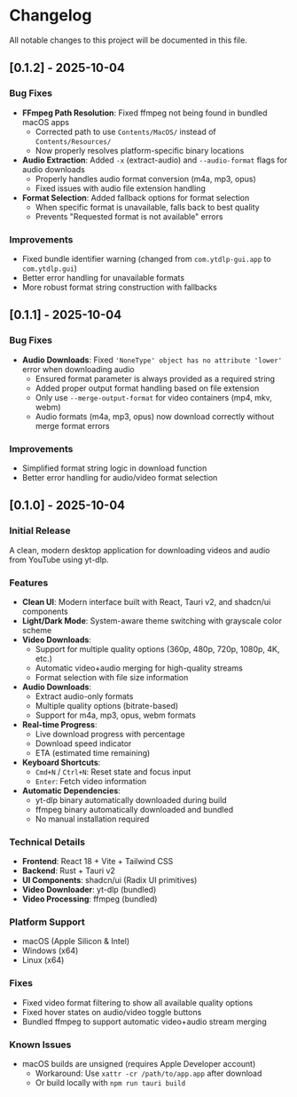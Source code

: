 # Changelog

All notable changes to this project will be documented in this file.

## [0.1.2] - 2025-10-04

### Bug Fixes

- **FFmpeg Path Resolution**: Fixed ffmpeg not being found in bundled macOS apps
  - Corrected path to use `Contents/MacOS/` instead of `Contents/Resources/`
  - Now properly resolves platform-specific binary locations
- **Audio Extraction**: Added `-x` (extract-audio) and `--audio-format` flags for audio downloads
  - Properly handles audio format conversion (m4a, mp3, opus)
  - Fixed issues with audio file extension handling
- **Format Selection**: Added fallback options for format selection
  - When specific format is unavailable, falls back to best quality
  - Prevents "Requested format is not available" errors

### Improvements

- Fixed bundle identifier warning (changed from `com.ytdlp-gui.app` to `com.ytdlp.gui`)
- Better error handling for unavailable formats
- More robust format string construction with fallbacks

## [0.1.1] - 2025-10-04

### Bug Fixes

- **Audio Downloads**: Fixed `'NoneType' object has no attribute 'lower'` error when downloading audio
  - Ensured format parameter is always provided as a required string
  - Added proper output format handling based on file extension
  - Only use `--merge-output-format` for video containers (mp4, mkv, webm)
  - Audio formats (m4a, mp3, opus) now download correctly without merge format errors

### Improvements

- Simplified format string logic in download function
- Better error handling for audio/video format selection

## [0.1.0] - 2025-10-04

### Initial Release

A clean, modern desktop application for downloading videos and audio from YouTube using yt-dlp.

### Features

- **Clean UI**: Modern interface built with React, Tauri v2, and shadcn/ui components
- **Light/Dark Mode**: System-aware theme switching with grayscale color scheme
- **Video Downloads**:
  - Support for multiple quality options (360p, 480p, 720p, 1080p, 4K, etc.)
  - Automatic video+audio merging for high-quality streams
  - Format selection with file size information
- **Audio Downloads**:
  - Extract audio-only formats
  - Multiple quality options (bitrate-based)
  - Support for m4a, mp3, opus, webm formats
- **Real-time Progress**:
  - Live download progress with percentage
  - Download speed indicator
  - ETA (estimated time remaining)
- **Keyboard Shortcuts**:
  - `Cmd+N` / `Ctrl+N`: Reset state and focus input
  - `Enter`: Fetch video information
- **Automatic Dependencies**:
  - yt-dlp binary automatically downloaded during build
  - ffmpeg binary automatically downloaded and bundled
  - No manual installation required

### Technical Details

- **Frontend**: React 18 + Vite + Tailwind CSS
- **Backend**: Rust + Tauri v2
- **UI Components**: shadcn/ui (Radix UI primitives)
- **Video Downloader**: yt-dlp (bundled)
- **Video Processing**: ffmpeg (bundled)

### Platform Support

- macOS (Apple Silicon & Intel)
- Windows (x64)
- Linux (x64)

### Fixes

- Fixed video format filtering to show all available quality options
- Fixed hover states on audio/video toggle buttons
- Bundled ffmpeg to support automatic video+audio stream merging

### Known Issues

- macOS builds are unsigned (requires Apple Developer account)
  - Workaround: Use `xattr -cr /path/to/app.app` after download
  - Or build locally with `npm run tauri build`
